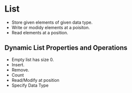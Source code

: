 # List
- Store given elements of given data type.
- Write or modidy elements at a poisiton.
- Read elements at a position.

## Dynamic List Properties and Operations
- Empty list has size 0.
- Insert.
- Remove.
- Count
- Read/Modify at position
- Specify Data Type

